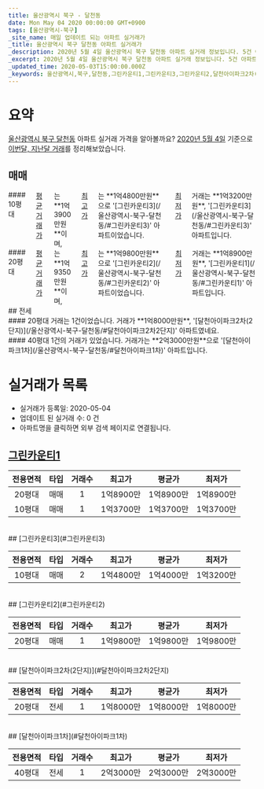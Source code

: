 ```yaml
---
title: 울산광역시 북구 - 달천동
date: Mon May 04 2020 00:00:00 GMT+0900
tags: [울산광역시-북구]
_site_name: 매일 업데이트 되는 아파트 실거래가
_title: 울산광역시 북구 달천동 아파트 실거래가
_description: 2020년 5월 4일 울산광역시 북구 달천동 아파트 실거래 정보입니다. 5건 아파트 정보가 있습니다.
_excerpt: 2020년 5월 4일 울산광역시 북구 달천동 아파트 실거래 정보입니다. 5건 아파트 정보가 있습니다.
_updated_time: 2020-05-03T15:00:00.000Z
_keywords: 울산광역시,북구,달천동,그린카운티1,그린카운티3,그린카운티2,달천아이파크2차(2단지),달천아이파크1차
---
```





# 요약
<ins>울산광역시 북구 달천동</ins> 아파트 실거래 가격을 알아볼까요? <ins>2020년 5월 4일</ins> 기준으로 <ins>이번달, 지난달 거래</ins>를 정리해보았습니다.

## 매매
<div class="container">
<div class="six columns" markdown="1">
#### 10평대
<ins>평균 거래가</ins>는 **1억3900만원**이며, <ins>최고가</ins>는 **1억4800만원**으로 '[그린카운티3](/울산광역시-북구-달천동/#그린카운티3)' 아파트이었습니다. <ins>최저가</ins> 거래는 **1억3200만원**, '[그린카운티3](/울산광역시-북구-달천동/#그린카운티3)' 아파트입니다.
</div>
<div class="six columns" markdown="1">
#### 20평대
<ins>평균 거래가</ins>는 **1억9350만원**이며, <ins>최고가</ins>는 **1억9800만원**으로 '[그린카운티2](/울산광역시-북구-달천동/#그린카운티2)' 아파트이었습니다. <ins>최저가</ins> 거래는 **1억8900만원**, '[그린카운티1](/울산광역시-북구-달천동/#그린카운티1)' 아파트입니다.
</div>
</div>
## 전세
<div class="container">
<div class="six columns" markdown="1">
#### 20평대
거래는 1건이었습니다. 거래가 **1억8000만원**, '[달천아이파크2차(2단지)](/울산광역시-북구-달천동/#달천아이파크2차2단지)' 아파트였네요.
</div>
<div class="six columns" markdown="1">
#### 40평대
1건의 거래가 있었습니다. 거래가는 **2억3000만원**으로 '[달천아이파크1차](/울산광역시-북구-달천동/#달천아이파크1차)' 아파트입니다.
</div>
</div>



# 실거래가 목록
- 실거래가 등록일: 2020-05-04
- 업데이트 된 실거래 수: 0 건
- 아파트명을 클릭하면 외부 검색 페이지로 연결됩니다.

## [그린카운티1](#그린카운티1)

|전용면적|타입|거래수|최고가|평균가|최저가|
|:---:|:---:|:---:|:---:|:---:|:---:|
|20평대|<span class="deal-type-1">매매</span>|1|1억8900만|1억8900만|1억8900만|
|10평대|<span class="deal-type-1">매매</span>|1|1억3700만|1억3700만|1억3700만|

<br/>
## [그린카운티3](#그린카운티3)

|전용면적|타입|거래수|최고가|평균가|최저가|
|:---:|:---:|:---:|:---:|:---:|:---:|
|10평대|<span class="deal-type-1">매매</span>|2|1억4800만|1억4000만|1억3200만|

<br/>
## [그린카운티2](#그린카운티2)

|전용면적|타입|거래수|최고가|평균가|최저가|
|:---:|:---:|:---:|:---:|:---:|:---:|
|20평대|<span class="deal-type-1">매매</span>|1|1억9800만|1억9800만|1억9800만|

<br/>
## [달천아이파크2차(2단지)](#달천아이파크2차2단지)

|전용면적|타입|거래수|최고가|평균가|최저가|
|:---:|:---:|:---:|:---:|:---:|:---:|
|20평대|<span class="deal-type-2">전세</span>|1|1억8000만|1억8000만|1억8000만|

<br/>
## [달천아이파크1차](#달천아이파크1차)

|전용면적|타입|거래수|최고가|평균가|최저가|
|:---:|:---:|:---:|:---:|:---:|:---:|
|40평대|<span class="deal-type-2">전세</span>|1|2억3000만|2억3000만|2억3000만|

<br/>



